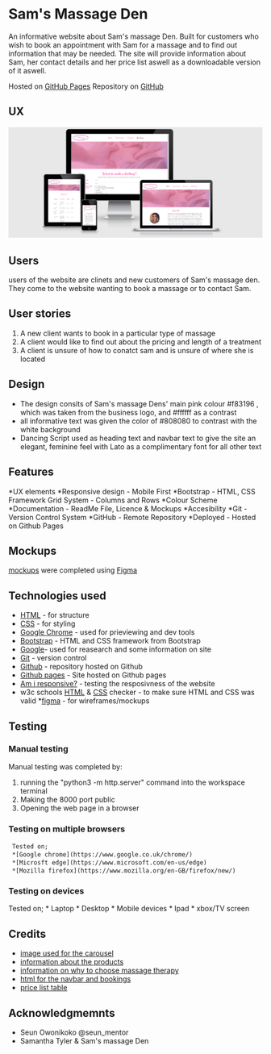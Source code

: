 # Sam's Massage Den
An informative website about Sam's massage Den. Built for customers who wish to book an appointment with Sam for a massage and
to find out information that may be needed. The site will provide information about Sam, her contact details and her price list aswell as a downloadable
version of it aswell.

Hosted on [GitHub Pages](https://jtyler4699.github.io/Samsmassageden/) Repository on [GitHub](https://github.com/jtyler4699/Samsmassageden)

## UX
![am i responsive](/documentation/responsive.png)

## Users
users of the website are clinets and new customers of Sam's massage den. They come to the website wanting to book a massage or to contact Sam.

## User stories
1. A new client wants to book in a particular type of massage
2. A client would like to find out about the pricing and length of a treatment
3. A client is unsure of how to conatct sam and is unsure of where she is located

## Design

* The design consits of Sam's massage Dens' main pink colour #f83196 , which was taken from the business logo, and #ffffff as a contrast
* all informative text was given the color of #808080 to contrast with the white background
* Dancing Script used as heading text and navbar text to give the site an elegant, feminine feel with Lato
    as a complimentary font for all other text

## Features
*UX elements
*Responsive design - Mobile First
*Bootstrap - HTML, CSS Framework
   Grid System - Columns and Rows
*Colour Scheme
*Documentation - ReadMe File, Licence & Mockups
*Accesibility
*Git - Version Control System
*GitHub - Remote Repository
*Deployed - Hosted on Github Pages

## Mockups
[mockups](https://www.figma.com/file/p6Y4Rth8SNSxNy5yGXfcZL/Sams-beauty-den) were completed using [Figma](https://www.figma.com/)

## Technologies used
* [HTML](https://developer.mozilla.org/en-US/docs/Web/HTML) - for structure
* [CSS](https://developer.mozilla.org/en-US/docs/Web/CSS) - for styling
* [Google Chrome](https://www.google.com/chrome/) - used for prieviewing and dev tools
* [Bootstrap](https://getbootstrap.com/) - HTML and CSS framework from Bootstrap
* [Google](https://www.google.com/)- used for reasearch and some information on site
* [Git](https://git-scm.com/) - version control
* [Github](https://github.com/) - repository hosted on Github
* [Github pages](https://jtyler4699.github.io/Samsmassageden/) - Site hosted on Github pages
* [Am i responsive?](http://ami.responsivedesign.is/) - testing the resposivness of the website
* w3c schools [HTML](https://validator.w3.org/) & [CSS](https://jigsaw.w3.org/css-validator/) checker - to make sure HTML and CSS was valid
*[figma](https://www.figma.com/) - for wireframes/mockups

## Testing

### Manual testing
Manual testing was completed by:
1. running the "python3 -m http.server" command into the workspace terminal
2. Making the 8000 port public
3. Opening the web page in a browser

### Testing on multiple browsers
     Tested on;
     *[Google chrome](https://www.google.co.uk/chrome/)
     *[Microsft edge](https://www.microsoft.com/en-us/edge)
     *[Mozilla firefox](https://www.mozilla.org/en-GB/firefox/new/)

### Testing on devices   
   Tested on;
    * Laptop
    * Desktop
    * Mobile devices
    * Ipad
    * xbox/TV screen


## Credits

* [image used for the carousel](https://unsplash.com/photos/hBLf2nvp-Yc)
* [information about the products](https://www.skintruth.co.uk/about/)
* [information on why to choose massage therapy](https://www.sfsm.edu/reasons-to-choose-massage-therapy)
* [html for the navbar and bookings](https://getbootstrap.com/docs/4.0/components/navbar/)
* [price list table](https://www.sitepoint.com/community/t/best-method-of-displaying-a-pricelist/74730/5)

## Acknowledgmemnts
* Seun Owonikoko @seun_mentor
* Samantha Tyler & Sam's massage Den